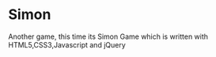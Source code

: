 # Simon
Another game, this time its Simon Game which is written with HTML5,CSS3,Javascript and jQuery
